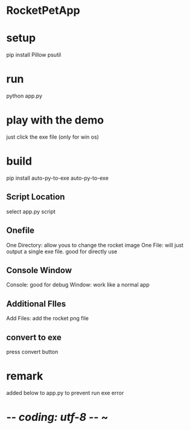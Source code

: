 # RocketPetApp

# setup
pip install Pillow psutil

# run
python app.py

# play with the demo
just click the exe file (only for win os)

# build
pip install auto-py-to-exe
auto-py-to-exe

## Script Location
select app.py script
## Onefile
One Directory: allow yous to change the rocket image
One File: will just output a single exe file. good for directly use
## Console Window
Console: good for debug
Window: work like a normal app
## Additional FIles
Add Files: add the rocket png file
## convert to exe
press convert button

# remark
added below to app.py to prevent run exe error
# -*- coding: utf-8 -*- ~